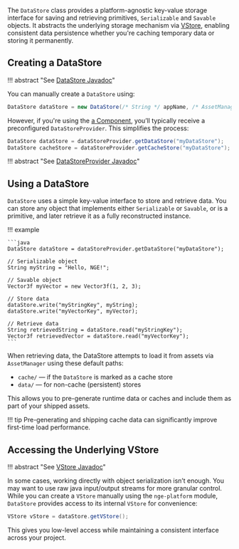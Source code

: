 
The `DataStore` class provides a platform-agnostic key-value storage interface for saving and retrieving primitives, `Serializable` and `Savable` objects. It abstracts the underlying storage mechanism via [VStore](https://ngengine.org/nge-platforms/org/ngengine/platform/VStore.html), enabling consistent data persistence whether you're caching temporary data or storing it permanently.


## Creating a DataStore

!!! abstract "See [DataStore Javadoc](https://javadoc.ngengine.org/org/ngengine/store/DataStore.html)"

You can manually create a `DataStore` using:

```java
DataStore dataStore = new DataStore(/* String */ appName, /* AssetManager */ assetManager, /* String */ dataStoreName, /* boolean */ isCache);
```

However, if you're using the [a Component](./components/index.md), you’ll typically receive a preconfigured `DataStoreProvider`. This simplifies the process:

```java
DataStore dataStore = dataStoreProvider.getDataStore("myDataStore");      // For permanent storage
DataStore cacheStore = dataStoreProvider.getCacheStore("myDataStore");   // For cache storage
```

!!! abstract "See [DataStoreProvider Javadoc](https://javadoc.ngengine.org/org/ngengine/store/DataStoreProvider.html)"

## Using a DataStore

`DataStore` uses a simple key-value interface to store and retrieve data. You can store any object that implements either `Serializable` or `Savable`, or is a primitive, and later retrieve it as a fully reconstructed instance.

!!! example

    ```java
    DataStore dataStore = dataStoreProvider.getDataStore("myDataStore");

    // Serializable object
    String myString = "Hello, NGE!";

    // Savable object
    Vector3f myVector = new Vector3f(1, 2, 3);

    // Store data
    dataStore.write("myStringKey", myString);
    dataStore.write("myVectorKey", myVector);

    // Retrieve data
    String retrievedString = dataStore.read("myStringKey");
    Vector3f retrievedVector = dataStore.read("myVectorKey");
    ```

 When retrieving data, the DataStore attempts to load it from assets via `AssetManager` using these default paths:

* `cache/` — if the `DataStore` is marked as a cache store
* `data/` — for non-cache (persistent) stores

This allows you to pre-generate runtime data or caches and include them as part of your shipped assets.

!!! tip
    Pre-generating and shipping cache data can significantly improve first-time load performance.


## Accessing the Underlying VStore

!!! abstract "See [VStore Javadoc](https://ngengine.org/nge-platforms/org/ngengine/platform/VStore.html)"

In some cases, working directly with object serialization isn’t enough. You may want to use raw java input/output streams for more granular control. While you can create a `VStore` manually using the `nge-platform` module, `DataStore` provides access to its internal `VStore` for convenience:

```java
VStore vStore = dataStore.getVStore();
```

This gives you low-level access while maintaining a consistent interface across your project.
 